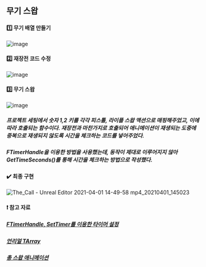 ## 무기 스왑

#### :one: 무기 배열 만들기

![image](https://user-images.githubusercontent.com/52204522/113248376-cdaa4e80-92f7-11eb-9a20-018c74c29e57.png)

#### :two: 재장전 코드 수정

![image](https://user-images.githubusercontent.com/52204522/113248558-2974d780-92f8-11eb-97a8-8634e89b1cc2.png)

#### :three: 무기 스왑

![image](https://user-images.githubusercontent.com/52204522/113248639-51643b00-92f8-11eb-8858-972dafc6da41.png)

##### 프로젝트 세팅에서 숫자 1,2 키를 각각 피스톨, 라이플 스왑 액션으로 매핑해주었고, 이에 따라 호출되는 함수이다. 재장전과 마찬가지로 호출되어 애니메이션이 재생되는 도중에 중복으로 재생되지 않도록 시간을 체크하는 코드를 넣어주었다.
##### FTimerHandle을 이용한 방법을 사용했는데, 동작이 제대로 이루어지지 않아 GetTimeSeconds()를 통해 시간을 체크하는 방법으로 작성했다.

#### :heavy_check_mark: 최종 구현

![The_Call - Unreal Editor 2021-04-01 14-49-58 mp4_20210401_145023](https://user-images.githubusercontent.com/52204522/113249635-f7647500-92f9-11eb-9508-d034dc030a3b.gif)

#### :heavy_exclamation_mark: 참고 자료

##### [FTimerHandle, SetTimer를 이용한 타이머 설정](https://www.youtube.com/watch?v=GTnkuM5LvKM)

##### [언리얼 TArray](https://docs.unrealengine.com/ko/ProgrammingAndScripting/ProgrammingWithCPP/UnrealArchitecture/TArrays/index.html)

##### [총 스왑 애니메이션](https://www.unrealengine.com/marketplace/en-US/product/animation-starter-pack)
